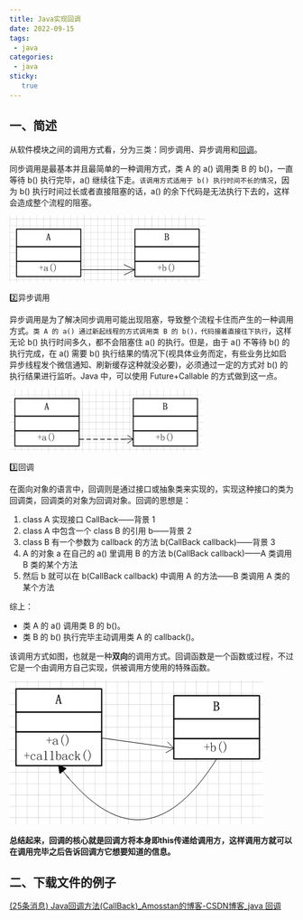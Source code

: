 ```yaml
---
title: Java实现回调
date: 2022-09-15
tags:
 - java
categories: 
 - java
sticky: 
   true
---
```


## 一、简述

从软件模块之间的调用方式看，分为三类：同步调用、异步调用和[回调](https://so.csdn.net/so/search?q=回调&spm=1001.2101.3001.7020)。

同步调用是最基本并且最简单的一种调用方式，类 A 的 a() 调用类 B 的 b()，一直等待 b() 执行完毕，a() 继续往下走。`该调用方式适用于 b() 执行时间不长的情况`，因为 b() 执行时间过长或者直接阻塞的话，a() 的余下代码是无法执行下去的，这样会造成整个流程的阻塞。

![img](https://raw.githubusercontent.com/shug666/image/main/images/46888eca58ecad83ae4fdc68d9f46a6e.png)



2️⃣异步调用

异步调用是为了解决同步调用可能出现阻塞，导致整个流程卡住而产生的一种调用方式。`类 A 的 a() 通过新起线程的方式调用类 B 的 b()，代码接着直接往下执行`，这样无论 b() 执行时间多久，都不会阻塞住 a() 的执行。但是，由于 a() 不等待 b() 的执行完成，在 a() 需要 b() 执行结果的情况下(视具体业务而定，有些业务比如启异步线程发个微信通知、刷新缓存这种就没必要)，必须通过一定的方式对 b() 的执行结果进行监听。Java 中，可以使用 Future+Callable 的方式做到这一点。

![img](https://raw.githubusercontent.com/shug666/image/main/images/2790886614107480f8700d8b8571b3dc.png)



3️⃣回调

在面向对象的语言中，回调则是通过接口或抽象类来实现的，实现这种接口的类为回调类，回调类的对象为回调对象。回调的思想是：

1. class A 实现接口 CallBack——背景 1
2. class A 中包含一个 class B 的引用 b——背景 2
3. class B 有一个参数为 callback 的方法 b(CallBack callback)——背景 3
4. A 的对象 a 在自己的 a() 里调用 B 的方法 b(CallBack callback)——A 类调用 B 类的某个方法
5. 然后 b 就可以在 b(CallBack callback) 中调用 A 的方法——B 类调用 A 类的某个方法

综上：

- 类 A 的 a() 调用类 B 的 b()。
- 类 B 的 b() 执行完毕主动调用类 A 的 callback()。

该调用方式如图，也就是一种**双向**的调用方式。回调函数是一个函数或过程，不过它是一个由调用方自己实现，供被调用方使用的特殊函数。

![img](https://raw.githubusercontent.com/shug666/image/main/images/c62c0d2da5de404d1c53be10200d7039.png)

**总结起来，回调的核心就是回调方将本身即this传递给调用方，这样调用方就可以在调用完毕之后告诉回调方它想要知道的信息。**

## 二、下载文件的例子

[(25条消息) Java回调方法(CallBack)_Amosstan的博客-CSDN博客_java 回调](https://blog.csdn.net/Amosstan/article/details/114963704)
